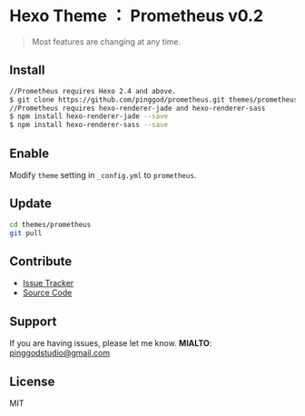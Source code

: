 # Hexo Theme ： Prometheus v0.2

>Most features are changing at any time.

## Install

``` bash
//Prometheus requires Hexo 2.4 and above.
$ git clone https://github.com/pinggod/prometheus.git themes/prometheus
//Prometheus requires hexo-renderer-jade and hexo-renderer-sass
$ npm install hexo-renderer-jade --save
$ npm install hexo-renderer-sass --save
```

## Enable

Modify `theme` setting in `_config.yml` to `prometheus`.

## Update

``` bash
cd themes/prometheus
git pull
```

## Contribute

- [Issue Tracker](https://github.com/pinggod/prometheus/issues)
- [Source Code](https://github.com/pinggod/prometheus)

## Support

If you are having issues, please let me know.
**MIALTO**: pinggodstudio@gmail.com

## License

MIT

